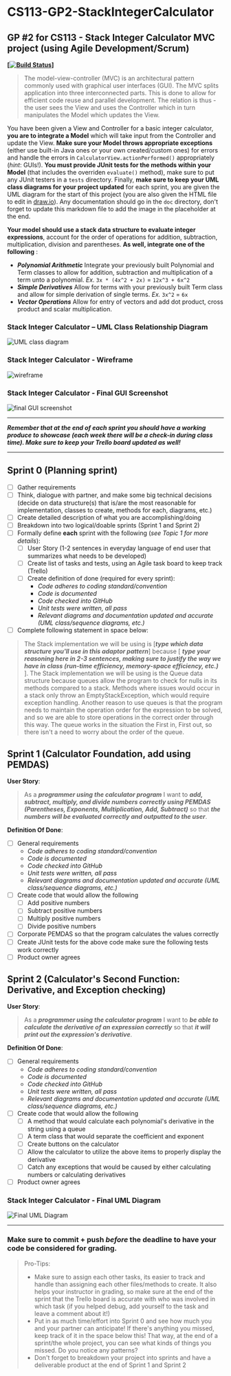# CS113-GP2-StackIntegerCalculator
## GP #2 for CS113 - Stack Integer Calculator MVC project (using Agile Development/Scrum)

**[[![Build Status](https://travis-ci.com/MiraCostaCS-Nery/cs113-gp2-stackintegercalculator-arthur-gabriel.svg?token=AaMNY4uHpJqtbHNMB5MV&branch=master)](https://travis-ci.com/MiraCostaCS-Nery/cs113-gp2-stackintegercalculator-arthur-gabriel)]**

>The model-view-controller (MVC) is an architectural pattern commonly used with graphical user interfaces (GUI). The MVC splits application into three interconnected parts. This is done to allow for efficient code reuse and parallel development. The relation is thus - the user sees the View and uses the Controller which in turn manipulates the Model which updates the View.

You have been given a View and Controller for a basic integer calculator, **you are to integrate a Model** which will take input from the Controller and update the View.  **Make sure your Model throws appropriate exceptions** (either use built-in Java ones or your own created/custom ones) for errors and handle the errors in `CalculatorView.actionPerformed()` appropriately (*hint*: GUIs!).  **You must provide JUnit tests for the methods within your Model** (that includes the overriden `evaluate()` method), make sure to put any JUnit testers in a `tests` directory.  Finally, **make sure to keep your UML class diagrams for your project updated** for each sprint, you are given the UML diagram for the start of this project (you are also given the HTML file to edit in [draw.io](https://www.draw.io/)). Any documentation should go in the `doc` directory, don't forget to update this markdown file to add the image in the placeholder at the end.

**Your model should use a stack data structure to evaluate integer expressions**, account for the order of operations for addition, subtraction, multiplication, division and parentheses.  **As well, integrate one of the following** :
 - ***Polynomial Arithmetic***
	Integrate your previously built Polynomial and Term classes to allow for addition, subtraction and multiplication of a term unto a polynomial.
	*Ex.* `3x * (4x^2 + 2x)` = `12x^3 + 6x^2`
 - ***Simple Derivatives***
	Allow for terms with your previously built Term class and allow for simple derivation of single terms.
	*Ex.* `3x^2` = `6x`
 - ***Vector Operations***
	Allow for entry of vectors and add dot product, cross product and scalar multiplication. 

### Stack Integer Calculator  – UML Class Relationship Diagram
![UML class diagram](doc/UML_classDiagram.png)

### Stack Integer Calculator - Wireframe
![wireframe](doc/calculatorViewLayout.png)

### Stack Integer Calculator - Final GUI Screenshot
![final GUI screenshot](doc/calculatorStartGUI.png)


----------

***Remember that at the end of each sprint you should have a working produce to showcase (each week there will be a check-in during class time).  Make sure to keep your Trello board updated as well!***

----------


## Sprint 0 (Planning sprint)
- [ ] Gather requirements
- [ ] Think, dialogue with partner, and make some big technical decisions (decide on data structure(s) that is/are the most reasonable for implementation, classes to create, methods for each, diagrams, etc.)
- [ ] Create detailed description of what you are accomplishing/doing
- [ ] Breakdown into two logical/doable sprints (Sprint 1 and Sprint 2)
- [ ] Formally define **each** sprint with the following (*see Topic 1 for more details*):
	- [ ] User Story (1-2 sentences in everyday language of end user that summarizes what needs to be developed)
	- [ ] Create list of tasks and tests, using an Agile task board to keep track (Trello)
	- [ ] Create definition of done (required for every sprint):
		- *Code adheres to coding standard/convention*
		- *Code is documented*
		- *Code checked into GitHub*
		- *Unit tests were written, all pass*
		- *Relevant diagrams and documentation updated and accurate (UML class/sequence diagrams, etc.)*
- [ ] Complete following statement in space below:
>The Stack implementation we will be using is [***type which data structure you'll use in this adaptor pattern***] because [ ***type your reasoning here in 2-3 sentences, making sure to justify the way we have in class (run-time efficiency, memory-space efficiency, etc.)*** ].
The Stack implementation we will be using is the Queue data structure because queues allow the program to check for nulls in its methods compared to a stack. Methods where issues would occur in a stack only throw
an EmptyStackException, which would require exception handling. Another reason to use queues is that the program needs to maintain the operation order for the expression to be solved, and so we are able to store operations
in the correct order through this way. The queue works in the situation the First in, First out, so there isn't a need to worry about the order of the queue.

## Sprint 1 (Calculator Foundation, add using PEMDAS)
**User Story**:
>As a ***programmer using the calculator program*** I want to ***add, subtract, multiply, and divide numbers correctly using PEMDAS (Parentheses, Exponents, Multiplication, Add, Subtract)*** so that ***the numbers will be evaluated correctly and outputted to the user***.

**Definition Of Done**:
- [ ] General requirements 
	- *Code adheres to coding standard/convention*
	- *Code is documented*
	- *Code checked into GitHub*
	- *Unit tests were written, all pass*
	- *Relevant diagrams and documentation updated and accurate (UML class/sequence diagrams, etc.)*
- [ ] Create code that would allow the following
    - [ ] Add positive numbers
    - [ ] Subtract positive numbers
    - [ ] Multiply positive numbers
    - [ ] Divide positive numbers
- [ ] Corporate PEMDAS so that the program calculates the values correctly
- [ ] Create JUnit tests for the above code make sure the following tests work correctly
- [ ] Product owner agrees

## Sprint 2 (Calculator's Second Function: Derivative, and Exception checking)
**User Story**:
>As a ***programmer using the calculator program*** I want to ***be able to calculate the derivative of an expression correctly*** so that ***it will print out the expression's derivative***.

**Definition Of Done**:
- [ ] General requirements 
	- *Code adheres to coding standard/convention*
	- *Code is documented*
	- *Code checked into GitHub*
	- *Unit tests were written, all pass*
	- *Relevant diagrams and documentation updated and accurate (UML class/sequence diagrams, etc.)*
- [ ] Create code that would allow the following
    - [ ] A method that would calculate each polynomial's derivative in the string using a queue
    - [ ] A term class that would separate the coefficient and exponent
    - [ ] Create buttons on the calculator
    - [ ] Allow the calculator to utilize the above items to properly display the derivative
    - [ ] Catch any exceptions that would be caused by either calculating numbers or calculating derivatives
- [ ] Product owner agrees

### Stack Integer Calculator - Final UML Diagram
![Final UML Diagram](doc/UML_newClassDiagram_.png)

----------
### Make sure to commit + push *before* the deadline to have your code be considered for grading.
>Pro-Tips:
>- Make sure to assign each other tasks, its easier to track and handle than assigning each other files/methods to create.  It also helps your instructor in grading, so make sure at the end of the sprint that the Trello board is accurate with who was involved in which task (if you helped debug, add yourself to the task and leave a comment about it!)
>- Put in as much time/effort into Sprint 0 and see how much you and your partner can anticipate! If there's anything you missed, keep track of it in the space below this! That way, at the end of a sprint/the whole project, you can see what kinds of things you missed.  Do you notice any patterns?
>- Don't forget to breakdown your project into sprints and have a deliverable product at the end of Sprint 1 and Sprint 2
